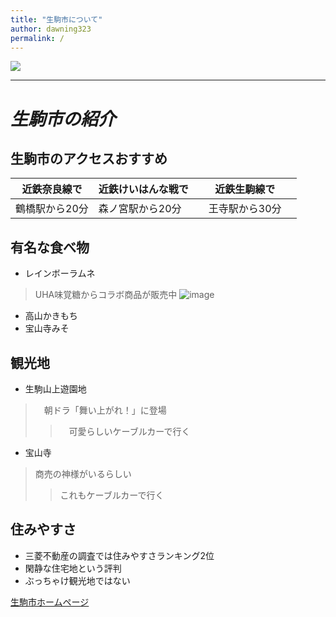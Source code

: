 ```yaml
---
title: "生駒市について"
author: dawning323
permalink: /
---
```



<img src="https://www.uha-mikakuto.co.jp/catalog/ramune-tablet/img/rt02.jpg?0928" style="width: px;height:auto;">



---
# *生駒市の紹介*
## 生駒市のアクセスおすすめ
| 近鉄奈良線で | 近鉄けいはんな戦で  | 近鉄生駒線で |
|-----|-----|-----|
| 鶴橋駅から20分 |  森ノ宮駅から20分  |　王寺駅から30分　|
## 有名な食べ物
- レインボーラムネ　
> UHA味覚糖からコラボ商品が販売中
![image](https://www.uha-mikakuto.co.jp/catalog/ramune-tablet/img/rt02.jpg?0928)
- 高山かきもち
- 宝山寺みそ

## 観光地
- 生駒山上遊園地
>　朝ドラ「舞い上がれ！」に登場
>>　可愛らしいケーブルカーで行く 
- 宝山寺
> 商売の神様がいるらしい
>> これもケーブルカーで行く

## 住みやすさ
- 三菱不動産の調査では住みやすさランキング2位
- 閑静な住宅地という評判
- ぶっちゃけ観光地ではない








[生駒市ホームページ](https://www.city.ikoma.lg.jp/)

